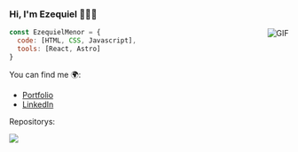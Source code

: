 ### Hi, I'm Ezequiel 👋👨‍💻
<img align="right" alt="GIF" src="https://github.com/EzequielMenor/EzequielMenor/issues/3#issue-2284971745" />



<!--![mia2](https://github.com/EzequielMenor/EzequielMenor/assets/69210721/1a370c73-fe6f-4079-8d67-165d74b0272e)-->

```js
const EzequielMenor = {
  code: [HTML, CSS, Javascript],
  tools: [React, Astro]
}
```

You can find me 🌍:
- [Portfolio](https://ezequielmenor.es/)
- [LinkedIn](https://www.linkedin.com/in/ezequiel-menor-4a690027a/)

Repositorys:

<a href="https://github.com/EzequielMenor/Mi-Porfolio">
  <img align="center" src="https://github-readme-stats.vercel.app/api/pin/?username=EzequielMenor&repo=Mi-Portfolio&bg_color=0d1117" />
</a>







<!--
**EzequielMenor/EzequielMenor** is a ✨ _special_ ✨ repository because its `README.md` (this file) appears on your GitHub profile.

Here are some ideas to get you started:

- 🔭 I’m currently working on ...
- 🌱 I’m currently learning ...
- 👯 I’m looking to collaborate on ...
- 🤔 I’m looking for help with ...
- 💬 Ask me about ...
- 📫 How to reach me: ...
- 😄 Pronouns: ...
- ⚡ Fun fact: ...
-->
